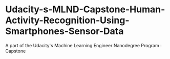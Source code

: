 # Udacity-s-MLND-Capstone-Human-Activity-Recognition-Using-Smartphones-Sensor-Data
A part of the Udacity's Machine Learning Engineer Nanodegree Program : Capstone
